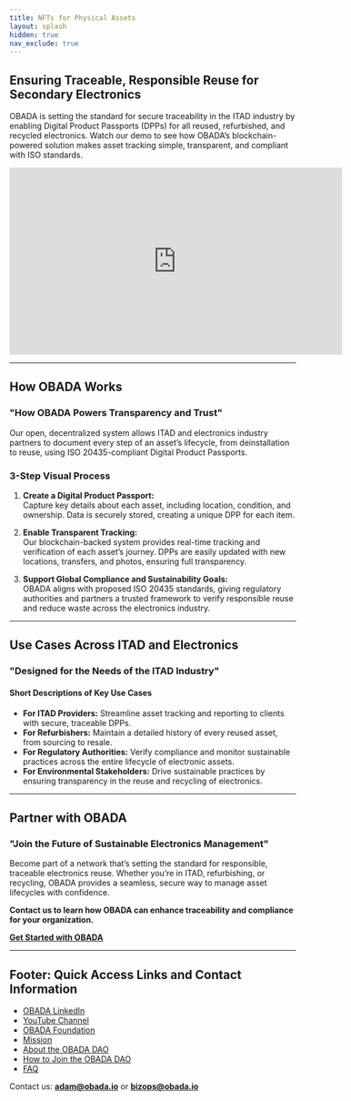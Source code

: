 ```yaml
---
title: NFTs for Physical Assets
layout: splash
hidden: true
nav_exclude: true
---
```



## Ensuring Traceable, Responsible Reuse for Secondary Electronics

OBADA is setting the standard for secure traceability in the ITAD industry by enabling Digital Product Passports (DPPs) for all reused, refurbished, and recycled electronics. Watch our demo to see how OBADA’s blockchain-powered solution makes asset tracking simple, transparent, and compliant with ISO standards.

<iframe width="585" height="329" src="https://www.youtube.com/embed/NHYf5NHNor4?si=k6OpQ8QMbWikLmwz" title="YouTube video player" frameborder="0" allow="accelerometer; autoplay; clipboard-write; encrypted-media; gyroscope; picture-in-picture; web-share" referrerpolicy="strict-origin-when-cross-origin" allowfullscreen></iframe>

---

## How OBADA Works

### "How OBADA Powers Transparency and Trust"

Our open, decentralized system allows ITAD and electronics industry partners to document every step of an asset’s lifecycle, from deinstallation to reuse, using ISO 20435-compliant Digital Product Passports.

### 3-Step Visual Process

1. **Create a Digital Product Passport:**  
   Capture key details about each asset, including location, condition, and ownership. Data is securely stored, creating a unique DPP for each item.

2. **Enable Transparent Tracking:**  
   Our blockchain-backed system provides real-time tracking and verification of each asset’s journey. DPPs are easily updated with new locations, transfers, and photos, ensuring full transparency.

3. **Support Global Compliance and Sustainability Goals:**  
   OBADA aligns with proposed ISO 20435 standards, giving regulatory authorities and partners a trusted framework to verify responsible reuse and reduce waste across the electronics industry.

---

## Use Cases Across ITAD and Electronics

### "Designed for the Needs of the ITAD Industry"

#### Short Descriptions of Key Use Cases

- **For ITAD Providers:** Streamline asset tracking and reporting to clients with secure, traceable DPPs.
- **For Refurbishers:** Maintain a detailed history of every reused asset, from sourcing to resale.
- **For Regulatory Authorities:** Verify compliance and monitor sustainable practices across the entire lifecycle of electronic assets.
- **For Environmental Stakeholders:** Drive sustainable practices by ensuring transparency in the reuse and recycling of electronics.

---

## Partner with OBADA

### "Join the Future of Sustainable Electronics Management"

Become part of a network that’s setting the standard for responsible, traceable electronics reuse. Whether you’re in ITAD, refurbishing, or recycling, OBADA provides a seamless, secure way to manage asset lifecycles with confidence.

**Contact us to learn how OBADA can enhance traceability and compliance for your organization.**

**[Get Started with OBADA](https://www.obadafoundation.org/dao/join/)**

---

## Footer: Quick Access Links and Contact Information

- [OBADA LinkedIn](https://www.linkedin.com/company/obada/)
- [YouTube Channel](https://www.youtube.com/@obadablockchain)
- [OBADA Foundation](https://www.obadafoundation.org)
- [Mission](https://www.obadafoundation.org/mission/)
- [About the OBADA DAO](https://www.obadafoundation.org/dao/)
- [How to Join the OBADA DAO](https://www.obadafoundation.org/dao/join/)
- [FAQ](https://www.obadafoundation.org/faq/)

Contact us: **adam@obada.io** or **bizops@obada.io**

